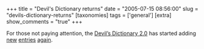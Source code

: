 +++
title = "Devil's Dictionary returns"
date = "2005-07-15 08:56:00"
slug = "devils-dictionary-returns"
[taxonomies]
tags = ['general']
[extra]
show_comments = "true"
+++

For those not paying attention, the [Devil’s Dictionary 2.0](http://www.eod.com/devil/) has started adding [new](http://www.eod.com/devil/archive/metafilter.html) [entries](http://www.eod.com/devil/archive/ruby_on_rails.html) [again](http://www.eod.com/devil/archive/web_20.html).
